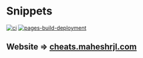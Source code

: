 # Snippets

[![ci](https://github.com/maheshrjl/cheatsheets/actions/workflows/ci.yml/badge.svg?branch=main&event=push)](https://github.com/maheshrjl/cheatsheets/actions/workflows/ci.yml)
[![pages-build-deployment](https://github.com/maheshrjl/cheatsheets/actions/workflows/pages/pages-build-deployment/badge.svg?branch=gh-pages)](https://github.com/maheshrjl/cheatsheets/actions/workflows/pages/pages-build-deployment)


## Website => [cheats.maheshrjl.com](cheats.maheshrjl.com)
